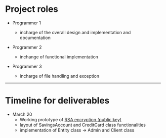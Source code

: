 # Project roles

-  Programmer 1
    - incharge of the overall design and implementation and documentation

- Programmer 2
    - inchange of functional implementation

- Programmer 3
    - incharge of file handling and exception

----

# Timeline for deliverables
- March 20
    - Working prototype of [RSA encryption (public key)](https://bityl.co/5yuQ)
    - layout of SavingsAccount and CreditCard class functionalities
    - implementation of Entity class -> Admin and Client class 